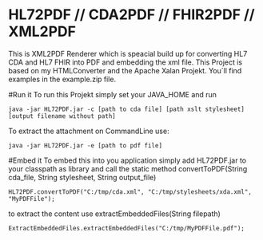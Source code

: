 # HL72PDF // CDA2PDF // FHIR2PDF // XML2PDF

This is XML2PDF Renderer which is speacial build up for converting HL7 CDA and HL7 FHIR into PDF and embedding the xml file.
This Project is based on my HTMLConverter and the Apache Xalan Projekt.
You´ll find examples in the example.zip file.

#Run it
To run this Projekt simply set your JAVA_HOME and run
```
java -jar HL72PDF.jar -c [path to cda file] [path xslt stylesheet] [output filename without path]
```
To extract the attachment on CommandLine use:
```
java -jar HL72PDF.jar -e [path to pdf file]
```
#Embed it
To embed this into you application simply add HL72PDF.jar to your classpath as library and call the static method convertToPDF(String cda_file, String stylesheet, String output_file)
```
HL72PDF.convertToPDF("C:/tmp/cda.xml", "C:/tmp/stylesheets/xda.xml", "MyPDFFile");
```

to extract the content use extractEmbeddedFiles(String filepath)
```
ExtractEmbeddedFiles.extractEmbeddedFiles("C:/tmp/MyPDFFile.pdf");
```
